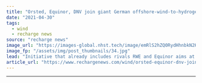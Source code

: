 ```yaml
---
title: "Orsted, Equinor, DNV join giant German offshore-wind-to-hydrogen hub AquaVentus"
date: "2021-04-30"
tags: 
  - wind
  - recharge news
source: "recharge news"
image_url: "https://images-global.nhst.tech/image/emRlS2hZQ0RydHhnbkN2KzRKL3pnMGtRMXNQRjBacUtGamkvcXVXeklRbz0=/nhst/binary/7afb752f5207e1ef0fc9f351353e9b57"
image_fp: "/assets/img/post_thumbnails/34.jpg"
lead: "Initiative that already includes rivals RWE and Equinor aims at tapping 10GW of wind at sea between the island of Heligoland and the Dogger sand bank"
article_url: "https://www.rechargenews.com/wind/orsted-equinor-dnv-join-giant-german-offshore-wind-to-hydrogen-hub-aquaventus/2-1-1003969"
---
```


---

